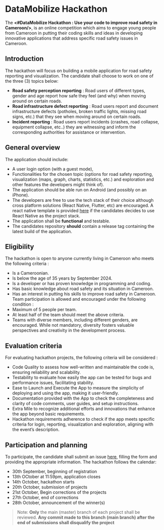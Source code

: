 # DataMobilize Hackathon
The **<#DataMobilize Hackathon : Use your code to improve road safety in Cameroon/>**, is an online competition which aims to engage young people from Cameroon in putting their coding skills and ideas in developing innovative applications that address specific road safety issues in Cameroon. 

## Introduction
The hackathon will focus on building a mobile application for road safety reporting and visualization. The candidate shall choose to work on
one of the three (3) topics below:
- **Road safety perception reporting** : Road users of different types, gender and age report how safe they feel (and why) when moving around on certain roads. 
- **Road infrastructure defect reporting** : Road users report and document infrastructure defects (potholes, broken traffic lights, missing road signs, etc.) that they see when moving around on certain roads.
- **Incident reporting** : Road users report incidents (crashes, road collapse, equipment collapse, etc..) they are witnessing and inform the corresponding authorities for assistance or intervention.

## General overview
The application should include:
- A user login option (with a guest mode),  
- Functionalities for the chosen topic (options for road safety reporting, visualization (maps, graph, charts, statistics, etc.) and exploration and other features the developers might think of). 
- The application should be able run on Android (and possibly on an iPhone).
- The developers are free to use the tech stack of their choice although cross platform solutions (React Native, Flutter, etc) are encouraged. A react native template is provided [here]() if the candidates decides to use React Native as the project stack.
- The application shall be **functional** and testable.
- The candidates repository **should** contain a release tag containing the latest build of the application.

## Eligibility
The hackathon is open to anyone currently living in Cameroon who meets the following criteria :  
- Is a Cameroonian.
- Is below the age of 35 years by September 2024.
- Is a developer or has proven knowledge in programming and coding. 
- Has basic knowledge about road safety and its situation in Cameroon. 
- Has an interest in putting his skills to improve road safety in Cameroon. 
Team participation is allowed and encouraged under the following condition : 
- Maximum of 5 people per team.
- At least half of the team should meet the above criteria.
- Teams with diverse members, including different genders, are encouraged. While not mandatory, diversity fosters valuable perspectives and creativity in the development process.  

## Evaluation criteria
For evaluating hackathon projects, the following criteria will be considered : 
- Code Quality to assess how well-written and maintainable the code is, ensuring reliability and scalability.
- Testability to evaluate how easily the app can be tested for bugs and performance issues, facilitating stability. 
- Ease to Launch and Execute the App to measure the simplicity of deploying and using the app, making it user-friendly. 
- Documentation provided with the App to check the completeness and clarity of code comments, user guides, and setup instructions. 
- Extra Mile to recognize additional efforts and innovations that enhance the app beyond basic requirements. 
- Hackathon requirements adherence to check if the app meets specific criteria for login, reporting, visualization and exploration, aligning with the event’s description.

## Participation and planning
To participate, the candidate shall submit an issue [here](), filling the form and providing the appropriate information.
The hackathon follows the calendar:
- 30th September, beginning of registration
- 13th OCtober at 11:59pm, application closes
- 14th October, hackathon starts
- 20th October, submission of projects
- 21st October, Begin corrections of the projects
- 27th October, end of corrections
- 28th October, announcement of the winner(s)

> Note: **Only** the main (master) branch of each project shall be reviewed. 
> **Any commit made to this branch (main branch) after the end of submissions shall disqualify the project**
